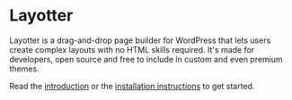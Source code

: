 # Layotter

Layotter is a drag-and-drop page builder for WordPress that lets users create complex layouts with no HTML skills required. It's made for developers, open source and free to include in custom and even premium themes.

Read the [introduction](http://docs.layotter.com/) or the [installation instructions](http://docs.layotter.com/getting-started/installation/) to get started.